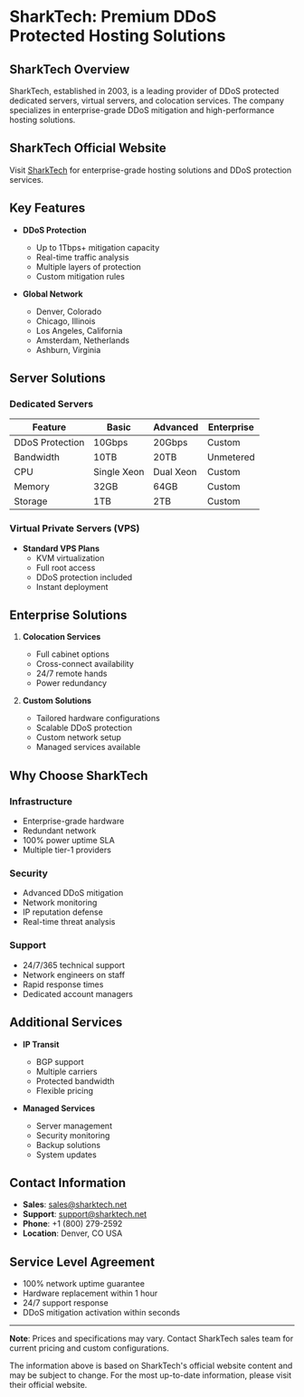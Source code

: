 # SharkTech: Premium DDoS Protected Hosting Solutions

## SharkTech Overview
SharkTech, established in 2003, is a leading provider of DDoS protected dedicated servers, virtual servers, and colocation services. The company specializes in enterprise-grade DDoS mitigation and high-performance hosting solutions.

## SharkTech Official Website
Visit [SharkTech](https://sharktech.net) for enterprise-grade hosting solutions and DDoS protection services.

## Key Features

* **DDoS Protection**
  * Up to 1Tbps+ mitigation capacity
  * Real-time traffic analysis
  * Multiple layers of protection
  * Custom mitigation rules

* **Global Network**
  * Denver, Colorado
  * Chicago, Illinois
  * Los Angeles, California
  * Amsterdam, Netherlands
  * Ashburn, Virginia

## Server Solutions

### Dedicated Servers

| Feature | Basic | Advanced | Enterprise |
|---------|-------|----------|------------|
| DDoS Protection | 10Gbps | 20Gbps | Custom |
| Bandwidth | 10TB | 20TB | Unmetered |
| CPU | Single Xeon | Dual Xeon | Custom |
| Memory | 32GB | 64GB | Custom |
| Storage | 1TB | 2TB | Custom |

### Virtual Private Servers (VPS)

* **Standard VPS Plans**
  * KVM virtualization
  * Full root access
  * DDoS protection included
  * Instant deployment

## Enterprise Solutions

1. **Colocation Services**
   * Full cabinet options
   * Cross-connect availability
   * 24/7 remote hands
   * Power redundancy

2. **Custom Solutions**
   * Tailored hardware configurations
   * Scalable DDoS protection
   * Custom network setup
   * Managed services available

## Why Choose SharkTech

### Infrastructure
* Enterprise-grade hardware
* Redundant network
* 100% power uptime SLA
* Multiple tier-1 providers

### Security
* Advanced DDoS mitigation
* Network monitoring
* IP reputation defense
* Real-time threat analysis

### Support
* 24/7/365 technical support
* Network engineers on staff
* Rapid response times
* Dedicated account managers

## Additional Services

* **IP Transit**
  * BGP support
  * Multiple carriers
  * Protected bandwidth
  * Flexible pricing

* **Managed Services**
  * Server management
  * Security monitoring
  * Backup solutions
  * System updates

## Contact Information

* **Sales**: sales@sharktech.net
* **Support**: support@sharktech.net
* **Phone**: +1 (800) 279-2592
* **Location**: Denver, CO USA

## Service Level Agreement
* 100% network uptime guarantee
* Hardware replacement within 1 hour
* 24/7 support response
* DDoS mitigation activation within seconds

---

**Note**: Prices and specifications may vary. Contact SharkTech sales team for current pricing and custom configurations.

The information above is based on SharkTech's official website content and may be subject to change. For the most up-to-date information, please visit their official website.